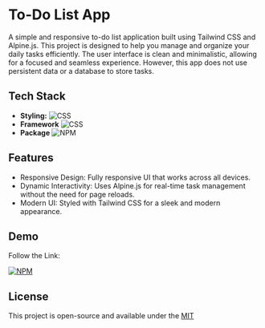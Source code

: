 # To-Do List App

A simple and responsive to-do list application built using Tailwind CSS and Alpine.js. This project is designed to help you manage and organize your daily tasks efficiently. The user interface is clean and minimalistic, allowing for a focused and seamless experience. However, this app does not use persistent data or a database to store tasks.


## Tech Stack

- **Styling:**
 ![CSS](https://img.shields.io/badge/Tailwindcss-5C2D91?style=for-the-badge&logo=tailwind%20css&logoColor=white)
- **Framework**
 ![CSS](https://img.shields.io/badge/Alpine_Js-FFD7C4?style=for-the-badge&logo=alpine%20js&logoColor=white)
- **Package**
 ![NPM](https://img.shields.io/badge/npm-800000?style=for-the-badge&logo=npm&logoColor=white)

## Features

- Responsive Design: Fully responsive UI that works across all devices.
- Dynamic Interactivity: Uses Alpine.js for real-time task management without the need for page reloads.
- Modern UI: Styled with Tailwind CSS for a sleek and modern appearance.


## Demo

Follow the Link:

[![NPM](https://img.shields.io/badge/DEMO>>-7A1CAC?style=for-the-badge&logo=&logoColor=white)](https://mwahyudihd.github.io/todo-app/)
## License
This project is open-source and available under the [MIT](LICENSE)
